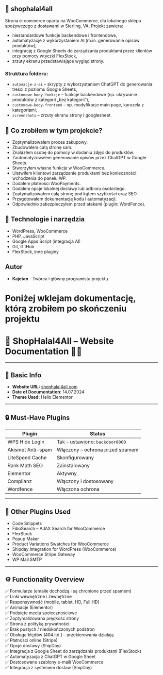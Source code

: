 ## 📁 shophalal4all

Strona e-commerce oparta na WooCommerce, dla lokalnego sklepu spożywczego z dostawami w Sterling, VA. Projekt zawiera:

- niestandardowe funkcje backendowe i frontendowe,
- automatyzacje z wykorzystaniem AI (m.in. generowanie opisów produktów),
- integrację z Google Sheets do zarządzania produktami przez klientów przy pomocy wtyczki FlexStock,
- zrzuty ekranu przedstawiające wygląd strony.
  

### Struktura folderu:

- `automacje-z-ai` – skrypty z wykorzystaniem ChatGPT do generowania treści z poziomu Google Sheets,
- `customowe-kody-funkcje` – funkcje backendowe (np. ukrywanie produktów z kategorii „bez kategorii”),
- `customowe-kody-frontend` – np. modyfikacje main page, karuzela z kategoriami,
- `screenshots` – zrzuty ekranu strony i googlesheet.


## 🧠 Co zrobiłem w tym projekcie?

- Zoptymalizowałem proces zakupowy.
- Zbudowałem całą stronę sam.
- Znalazłem osobę do pomocy w dodaniu zdjęć do produktów.
- Zautomatyzowałem generowanie opisów przez ChatGPT w Google Sheets.
- Stworzyłem własne funkcje w WooCommerce.
- Ułatwiłem klientowi zarządzanie produktami bez konieczności wchodzenia do panelu WP.
- Dodałem płatności WooPayments.
- Dodałem opcje lokalnej dostawy lub odbioru osobistego.
- Zoptymalizowałem całą stronę pod kątem szybkości oraz SEO.
- Przygotowałem dokumentację kodu i automatyzacji.
- Odpowiednio zabezpieczyłem przed atakami (plugin: WordFence).


## 🔧 Technologie i narzędzia

- WordPress, WooCommerce
- PHP, JavaScript
- Google Apps Script (integracja AI)
- Git, GitHub
- FlexStock, inne pluginy

## Autor

- **Kajetan** - Twórca i główny programista projektu.

# Poniżej wklejam dokumentację, którą zrobiłem po skończeniu projektu

# 🛒 ShopHalal4All – Website Documentation 📄👦

---

## 📌 Basic Info

- **Website URL:** [shophalal4all.com](https://shophalal4all.com)
- **Date of Documentation:** 14.07.2024
- **Theme Used:** Hello Elementor

---

## 🔒 Must-Have Plugins

| Plugin                             | Status                                   |
|-----------------------------------|------------------------------------------|
| WPS Hide Login                    | Tak – ustawiono: `backdoor0000`          |
| Akismet Anti-spam                 | Włączony – ochrona przed spamem          |
| LiteSpeed Cache                   | Skonfigurowany                            |
| Rank Math SEO                     | Zainstalowany                             |
| Elementor                         | Aktywny                                  |
| Complianz                         | Włączony i dostosowany                    |
| Wordfence                         | Włączona ochrona                         |

---

## 🔌 Other Plugins Used

- Code Snippets
- FiboSearch – AJAX Search for WooCommerce
- FlexStock
- Popup Maker
- Product Variations Swatches for WooCommerce
- Shipday Integration for WordPress (WooCommerce)
- WooCommerce Stripe Gateway
- WP Mail SMTP

---

## ⚙️ Functionality Overview

✅ Formularze (emaile dochodzą i są chronione przed spamem)  
✅ Linki wewnętrzne i zewnętrzne  
✅ Responsywność (mobile, tablet, HD, Full HD)  
✅ Animacje (Elementor)  
✅ Podpięte media społecznościowe  
✅ Zoptymalizowana prędkość strony  
✅ Strona z polityką prywatności  
✅ Brak pustych / niedokończonych podstron  
✅ Obsługa błędów (404 itd.) – przekierowania działają  
✅ Płatności online (Stripe)  
✅ Opcje dostawy (ShipDay)  
✅ Integracja z Google Sheet do zarządzania produktami (FlexStock)  
✅ Automatyzacja z ChatGPT w Google Sheet  
✅ Dostosowane szablony e-maili WooCommerce  
✅ Integracja z systemem dostaw (ShipDay)
